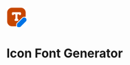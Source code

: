 <img alt="Logo" src="https://raw.githubusercontent.com/itsib/icon-font/refs/heads/master/assets/favicon.svg" width="48" />

# Icon Font Generator